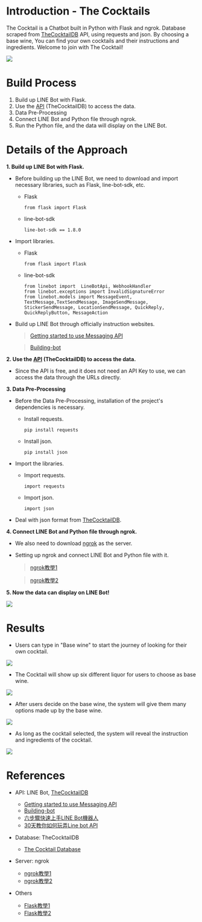# Introduction - The Cocktails
The Cocktail is a Chatbot built in Python with Flask and ngrok.
Database scraped from [TheCocktailDB](https://www.thecocktaildb.com/api.php) API, using requests and json.
By choosing a base wine, You can find your own cocktails and their instructions and ingredients.
Welcome to join with The Cocktail!

![](images/qrcode.png)

# Build Process
1. Build up LINE Bot with Flask.
2. Use the [API](https://www.thecocktaildb.com/api.php) (TheCocktailDB) to access the data.
3. Data Pre-Processing
4. Connect LINE Bot and Python file through ngrok.
5. Run the Python file, and the data will display on the LINE Bot.

# Details of the Approach
**1. Build up LINE Bot with Flask.**
  * Before building up the LINE Bot, we need to download and import necessary libraries, such as Flask, line-bot-sdk, etc.
     * Flask
       
       `from flask import Flask`
     * line-bot-sdk
       
       `line-bot-sdk == 1.8.0`
    
  * Import libraries.
    * Flask
      
      `from flask import Flask`
    * line-bot-sdk
      ```
      from linebot import  LineBotApi, WebhookHandler
      from linebot.exceptions import InvalidSignatureError
      from linebot.models import MessageEvent, TextMessage,TextSendMessage, ImageSendMessage, StickerSendMessage, LocationSendMessage, QuickReply, QuickReplyButton, MessageAction
      ```
  * Build up LINE Bot through officially instruction websites.
     > [Getting started to use Messaging API](https://developers.line.biz/zh-hant/docs/messaging-api/getting-started/)
     
     > [Building-bot](https://developers.line.biz/zh-hant/docs/messaging-api/building-bot/)

**2. Use the [API](https://www.thecocktaildb.com/api.php) (TheCocktailDB) to access the data.**
  * Since the API is free, and it does not need an API Key to use, we can access the data through the URLs directly.

**3. Data Pre-Processing**
  * Before the Data Pre-Processing, installation of the project's dependencies is necessary.
    * Install requests.
      
      `pip install requests`
    * Install json.
      
      `pip install json`
      
  * Import the libraries.
      * Import requests.
       
        `import requests`
      * Import json.        
       
        `import json`
   * Deal with json format from [TheCocktailDB](https://www.thecocktaildb.com/api.php).

**4. Connect LINE Bot and Python file through ngrok.**
  * We also need to download [ngrok](https://ngrok.com/download) as the server.
  * Setting up ngrok and connect LINE Bot and Python file with it.
      >[ngrok教學1](https://blog.alantsai.net/posts/2018/04/devtooltips-5-ngrok-allow-public-to-access-localhost-website-and-sql-server)
      
      >[ngrok教學2](https://learn.markteaching.com/ngrok-webhook/)

**5. Now the data can display on LINE Bot!**

  ![](images/5.jpg)

# Results
* Users can type in "Base wine" to start the journey of looking for their own cocktail.

![](images/1.jpg)
* The Cocktail will show up six different liquor for users to choose as base wine.
  
![](images/2.jpg)
* After users decide on the base wine, the system will give them many options made up by the base wine.

![](images/3.jpg)
* As long as the cocktail selected, the system will reveal the instruction and ingredients of the cocktail.

![](images/4.jpg)

# References
* API: LINE Bot, [TheCocktailDB](https://www.thecocktaildb.com/api.php)
    * [Getting started to use Messaging API](https://developers.line.biz/zh-hant/docs/messaging-api/getting-started/)
    * [Building-bot](https://developers.line.biz/zh-hant/docs/messaging-api/building-bot/)
    * [六步驟快速上手LINE Bot機器人](https://www.learncodewithmike.com/2020/06/python-line-bot.html)
    * [30天教你如何玩弄Line bot API](https://ithelp.ithome.com.tw/articles/10217402)

* Database: TheCocktailDB
    * [The Cocktail Database](https://holypython.com/api-12-cocktail-database/)

* Server: ngrok
    * [ngrok教學1](https://blog.alantsai.net/posts/2018/04/devtooltips-5-ngrok-allow-public-to-access-localhost-website-and-sql-server)
    * [ngrok教學2](https://learn.markteaching.com/ngrok-webhook/)

* Others
    * [Flask教學1](https://ithelp.ithome.com.tw/articles/10222132)
    * [Flask教學2](https://blog.techbridge.cc/2017/06/03/python-web-flask101-tutorial-introduction-and-environment-setup/)



